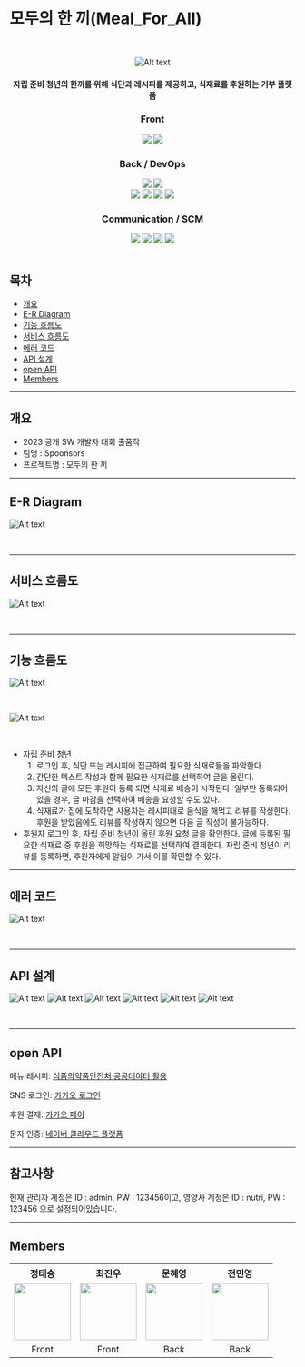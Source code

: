 # **모두의 한 끼(Meal_For_All)**

<br>

<div align="center">

![Alt text](docs/logo.jpg)

#### 자립 준비 청년의 한끼를 위해 식단과 레시피를 제공하고, 식재료를 후원하는 기부 플랫폼

### Front
<img src="https://img.shields.io/badge/dart-0175C2?style=for-the-badge&logo=dart&logoColor=white">
<img src="https://img.shields.io/badge/flutter-02569B?style=for-the-badge&logo=flutter&logoColor=white">


### Back / DevOps 
<img src="https://img.shields.io/badge/java-007396?style=for-the-badge&logo=java&logoColor=white">
<img src="https://img.shields.io/badge/springboot-6DB33F?style=for-the-badge&logo=springboot&logoColor=white">
<br>

<img src="https://img.shields.io/badge/mysql-4479A1?style=for-the-badge&logo=mysql&logoColor=white">
<img src="https://img.shields.io/badge/amazons3-569A31?style=for-the-badge&logo=amazons3&logoColor=#white">
<img src="https://img.shields.io/badge/amazonaws-232F3E?style=for-the-badge&logo=amazonaws&logoColor=#white">
<img src="https://img.shields.io/badge/firebase-FFCA28?style=for-the-badge&logo=firebase&logoColor=white">
<br>

### Communication / SCM
<img src="https://img.shields.io/badge/discord-5865F2?style=for-the-badge&logo=discord&logoColor=white">
<img src="https://img.shields.io/badge/notion-000000?style=for-the-badge&logo=firebase&logoColor=white">
<img src="https://img.shields.io/badge/googledrive-4285F4?style=for-the-badge&logo=googledrive&logoColor=white">
<img src="https://img.shields.io/badge/github-181717?style=for-the-badge&logo=github&logoColor=white">

</div>

<br>

## 목차
- [ 개요 ](#개요)
- [ E-R Diagram](#e-r-diagram)
- [ 기능 흐름도](#기능-흐름도)
- [ 서비스 흐름도](#서비스-흐름도)
- [ 에러 코드](#에러-코드)
- [ API 설계](#API-설계)
- [ open API](#open-api)
- [ Members](#members)

- - -
## 개요
- 2023 공개 SW 개발자 대회 출품작
- 팀명 : Spoonsors
- 프로젝트명 : 모두의 한 끼

- - -
## **E-R Diagram**

![Alt text](docs/erd.png)

<br>

- - -
## **서비스 흐름도**

![Alt text](docs/서비스흐름도.png)


<br>

- - -

## **기능 흐름도**

![Alt text](docs/기능흐름도(2).jpg)

<br>

![Alt text](docs/기능흐름도.jpg)

<br>

- 자립 준비 청년
  1. 로그인 후, 식단 또는 레시피에 접근하여 필요한 식재료들을 파악한다.
  2. 간단한 텍스트 작성과 함께 필요한 식재료를 선택하여 글을 올린다.
  3. 자신의 글에 모든 후원이 등록 되면 식재료 배송이 시작된다. 일부만 등록되어 있을 경우, 글 마감을 선택하여 배송을 요청할 수도 있다. 
  4. 식재료가 집에 도착하면 사용자는 레시피대로 음식을 해먹고 리뷰를 작성한다. 후원을 받았음에도 리뷰를 작성하지 않으면 다음 글 작성이 불가능하다.
- 후원자
로그인 후, 자립 준비 청년이 올린 후원 요청 글을 확인한다.
글에 등록된 필요한 식재료 중 후원을 희망하는 식재료를 선택하여 결제한다. 
자립 준비 청년이 리뷰를 등록하면, 후원자에게 알림이 가서 이를 확인할 수 있다.


- - -

## **에러 코드**

![Alt text](docs/에러코드.jpg)

<br>

- - -

## **API 설계**

![Alt text](docs/api/posting_fridge.jpg)
![Alt text](docs/api/review_spon.jpg)
![Alt text](docs/api/mealplanner_recipe.jpg)
![Alt text](docs/api/manager.jpg)
![Alt text](docs/api/join.jpg)
![Alt text](docs/api/fcm_sms.jpg)

<br>

- - -

## **open API**


메뉴 레시피: [식품의약품안전처 공공데이터 활용][googlelink]

[googlelink]: http://www.foodsafetykorea.go.kr/api/openApiInfo.do?menu_grp=MENU_GRP31&menu_no=661&show_cnt=10&start_idx=1&svc_no=COOKRCP01

SNS 로그인: [카카오 로그인][kakao login]

[kakao login]: https://developers.kakao.com/docs/latest/ko/kakaologin/common

후원 결제: [카카오 페이][kakao pay]

[kakao pay]: https://developers.kakao.com/docs/latest/ko/kakaopay/common

문자 인증: [네이버 클라우드 플랫폼][ncloud]

[ncloud]: https://www.ncloud.com/product/applicationService/sens

- - -
## **참고사항**

현재 관리자 계정은 ID : admin, PW : 123456이고, 영양사 계정은 ID : nutri, PW : 123456 으로 설정되어있습니다.


- - -

## **Members**
<table>
<tr align="center">
    <th>정태승</th>
    <th>최진우</th>
    <th>문혜영</th>
    <th>전민영</th>
</tr>
<tr align ="center">
   <td> <a href="https://github.com/taeGnues"> <img src="https://avatars.githubusercontent.com/u/112752089?v=4" width="100"></a></td>
  <td> <a href="https://github.com/ryan00102"><img src="https://avatars.githubusercontent.com/u/101000358?v=4" width="100"> </a></td>
    <td><a href="https://github.com/mummhy0811"><img src="https://avatars.githubusercontent.com/u/76941500?v=4" width="100"></a></td>
  <td><a href="https://github.com/miinyeong"><img src="https://avatars.githubusercontent.com/u/106754293?v=4" width="100"></a></td>
</tr>
<tr align ="center">
    <td>Front</td>
    <td>Front</td>
    <td>Back</td>
    <td>Back</td>
</tr>
</table>
</p>
